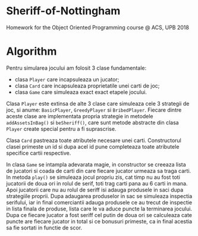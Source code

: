 # Sheriff-of-Nottingham
Homework for the Object Oriented Programming course @ ACS, UPB 2018

# Algorithm

Pentru simularea jocului am folosit 3 clase fundamentale:
- clasa `Player` care incapsuleaza un jucator;
- clasa `Card` care incapsuleaza proprietatile unei carti de joc;
- clasa `Game` care simuleaza exact exact etapele jocului.

Clasa `Player` este extinsa de alte 3 clase care simuleaza cele 3 strategii de
joc, si anume: `BasicPlayer`, `GreedyPlayer` si `BribedPlayer`. Fiecare dintre aceste
clase are implementata propria strategie in metodele `addAssetsInBag()` si 
`beSheriff()`, care sunt metode abstracte din clasa `Player` create special pentru
a fi suprascrise.

Clasa `Card` pastreaza toate atributele necesare unei carti. Constructorul clasei
primeste un id si dupa acel id pune completeaza toate atributele specifice
cartii respective.

In clasa `Game` se intampla adevarata magie, in constructor se creeaza lista de
jucatori si coada de carti din care fiecare jucator urmeaza sa traga carti. In
metoda `play()` se simuleaza jocul propriu zis, cat timp nu au fost toti
jucatorii de doua ori in rolul de serif, toti trag carti pana au 6 carti in
mana. Apoi jucatorii care nu au rolul de seriff isi adauga produsele in saci
dupa strategiile proprii. Dupa adaugarea produselor in sac se simuleaza inspectia
serifului, iar in final comerciantii adauga produsele ce au trecut de inspectie
in lista finala de produse, lista care le va aduce puncte la terminarea jocului.
Dupa ce fiecare jucator a fost seriff cel putin de doua ori se calculeaza cate
puncte are fiecare jucator in total si ce bonusuri primeste, ca in final
acestia sa fie sortati in functie de scor.
